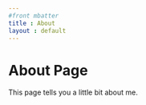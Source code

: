 ```yaml
---
#front mbatter
title : About
layout : default
---
```

# About Page

This page tells you a little bit about me.